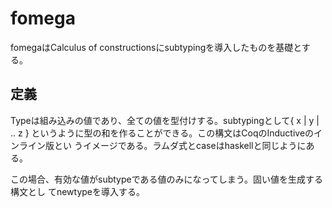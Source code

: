 # fomega
fomegaはCalculus of constructionsにsubtypingを導入したものを基礎とする。

## 定義
Typeは組み込みの値であり、全ての値を型付けする。subtypingとして{ x | y | .. z }
というように型の和を作ることができる。この構文はCoqのInductiveのインライン版とい
うイメージである。ラムダ式とcaseはhaskellと同じようにある。

この場合、有効な値がsubtypeである値のみになってしまう。固い値を生成する構文とし
てnewtypeを導入する。
